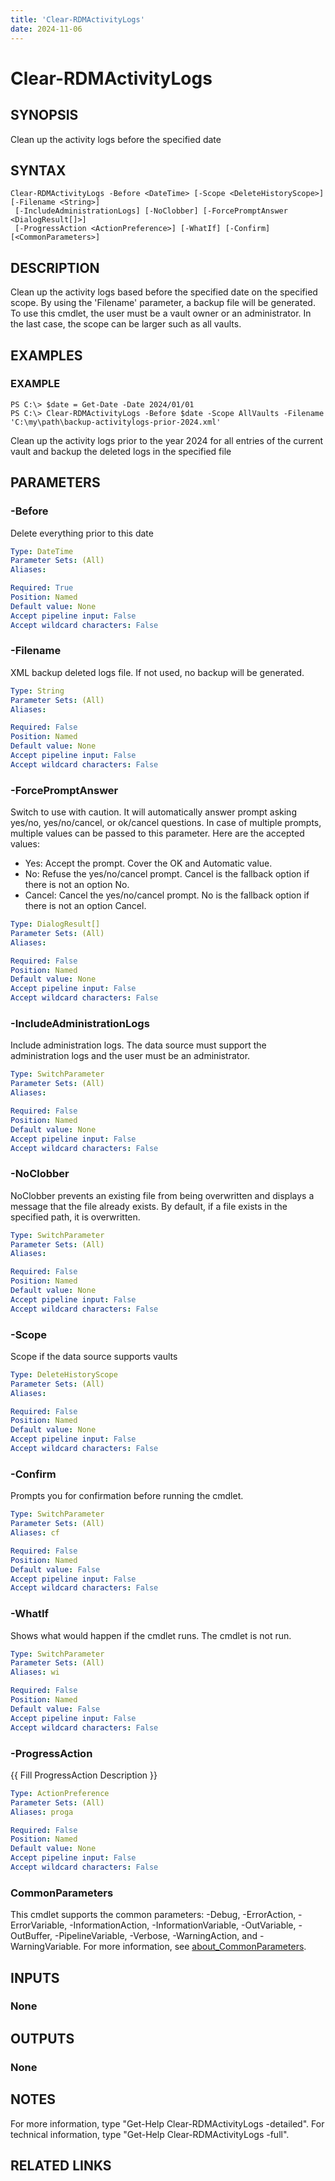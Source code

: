 ```yaml
---
title: 'Clear-RDMActivityLogs'
date: 2024-11-06
---
```



# Clear-RDMActivityLogs

## SYNOPSIS
Clean up the activity logs before the specified date

## SYNTAX

```
Clear-RDMActivityLogs -Before <DateTime> [-Scope <DeleteHistoryScope>] [-Filename <String>]
 [-IncludeAdministrationLogs] [-NoClobber] [-ForcePromptAnswer <DialogResult[]>]
 [-ProgressAction <ActionPreference>] [-WhatIf] [-Confirm] [<CommonParameters>]
```

## DESCRIPTION
Clean up the activity logs based before the specified date on the specified scope.
By using the 'Filename' parameter, a backup file will be generated.
To use this cmdlet, the user must be a vault owner or an administrator.
In the last case, the scope can be larger such as all vaults.

## EXAMPLES

### EXAMPLE
```
PS C:\> $date = Get-Date -Date 2024/01/01
PS C:\> Clear-RDMActivityLogs -Before $date -Scope AllVaults -Filename 'C:\my\path\backup-activitylogs-prior-2024.xml'
```

Clean up the activity logs prior to the year 2024 for all entries of the current vault and backup the deleted logs in the specified file

## PARAMETERS

### -Before
Delete everything prior to this date

```yaml
Type: DateTime
Parameter Sets: (All)
Aliases:

Required: True
Position: Named
Default value: None
Accept pipeline input: False
Accept wildcard characters: False
```

### -Filename
XML backup deleted logs file.
If not used, no backup will be generated.

```yaml
Type: String
Parameter Sets: (All)
Aliases:

Required: False
Position: Named
Default value: None
Accept pipeline input: False
Accept wildcard characters: False
```

### -ForcePromptAnswer
Switch to use with caution.
It will automatically answer prompt asking yes/no, yes/no/cancel, or ok/cancel questions.
In case of multiple prompts, multiple values can be passed to this parameter.
Here are the accepted values:
- Yes: Accept the prompt.
Cover the OK and Automatic value.
- No: Refuse the yes/no/cancel prompt.
Cancel is the fallback option if there is not an option No.
- Cancel: Cancel the yes/no/cancel prompt.
No is the fallback option if there is not an option Cancel.

```yaml
Type: DialogResult[]
Parameter Sets: (All)
Aliases:

Required: False
Position: Named
Default value: None
Accept pipeline input: False
Accept wildcard characters: False
```

### -IncludeAdministrationLogs
Include administration logs.
The data source must support the administration logs and the user must be an administrator.

```yaml
Type: SwitchParameter
Parameter Sets: (All)
Aliases:

Required: False
Position: Named
Default value: None
Accept pipeline input: False
Accept wildcard characters: False
```

### -NoClobber
NoClobber prevents an existing file from being overwritten and displays a message that the file already exists.
By default, if a file exists in the specified path, it is overwritten.

```yaml
Type: SwitchParameter
Parameter Sets: (All)
Aliases:

Required: False
Position: Named
Default value: None
Accept pipeline input: False
Accept wildcard characters: False
```

### -Scope
Scope if the data source supports vaults

```yaml
Type: DeleteHistoryScope
Parameter Sets: (All)
Aliases:

Required: False
Position: Named
Default value: None
Accept pipeline input: False
Accept wildcard characters: False
```

### -Confirm
Prompts you for confirmation before running the cmdlet.

```yaml
Type: SwitchParameter
Parameter Sets: (All)
Aliases: cf

Required: False
Position: Named
Default value: False
Accept pipeline input: False
Accept wildcard characters: False
```

### -WhatIf
Shows what would happen if the cmdlet runs.
The cmdlet is not run.

```yaml
Type: SwitchParameter
Parameter Sets: (All)
Aliases: wi

Required: False
Position: Named
Default value: False
Accept pipeline input: False
Accept wildcard characters: False
```

### -ProgressAction
{{ Fill ProgressAction Description }}

```yaml
Type: ActionPreference
Parameter Sets: (All)
Aliases: proga

Required: False
Position: Named
Default value: None
Accept pipeline input: False
Accept wildcard characters: False
```

### CommonParameters
This cmdlet supports the common parameters: -Debug, -ErrorAction, -ErrorVariable, -InformationAction, -InformationVariable, -OutVariable, -OutBuffer, -PipelineVariable, -Verbose, -WarningAction, and -WarningVariable. For more information, see [about_CommonParameters](http://go.microsoft.com/fwlink/?LinkID=113216).

## INPUTS

### None
## OUTPUTS

### None
## NOTES
For more information, type "Get-Help Clear-RDMActivityLogs -detailed".
For technical information, type "Get-Help Clear-RDMActivityLogs -full".

## RELATED LINKS
